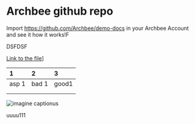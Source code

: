# Archbee github repo

Import <https://github.com/Archbee/demo-docs> in your Archbee Account and see it how it works!F

DSFDSF

[Link to the file](./petstore-2.0.yaml)]

| 1     | 2     | 3     |
| :---- | :---- | :---- |
| asp 1 | bad 1 | good1 |
|       |       |       |
|       |       |       |

![imagine captionus](https://archbee-image-uploads.s3.amazonaws.com/nrfszeqYgQLCrqSuXCE_0/S_IhVfLb77H5m4XPAOyQh_giphy.gif)

uuuu111
